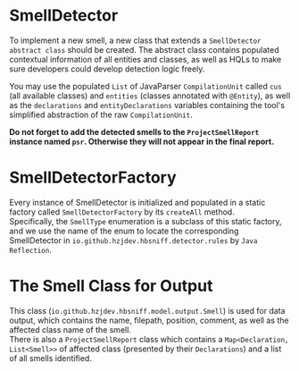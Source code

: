 # SmellDetector
To implement a new smell, a new class that extends a ```SmellDetector abstract class``` should be created. The abstract class contains populated contextual information of all entities and classes, as well as HQLs to make sure developers could develop detection logic freely.          

You may use the populated ```List``` of JavaParser ```CompilationUnit``` called ```cus``` (all available classes) and ```entities``` (classes annotated with ```@Entity```), as well as the ```declarations``` and ```entityDeclarations``` variables containing the tool's simplified abstraction of the raw ```CompilationUnit```. 

**Do not forget to add the detected smells to the ```ProjectSmellReport``` instance named ```psr```. Otherwise they will not appear in the final report.** 

# SmellDetectorFactory     
Every instance of SmellDetector is initialized and populated in a static factory called ```SmellDetectorFactory``` by its ```createAll``` method.      
Specifically, the ```SmellType``` enumeration is a subclass of this static factory, and we use the name of the enum to locate the corresponding SmellDetector in ```io.github.hzjdev.hbsniff.detector.rules``` by ```Java Reflection```.      

# The Smell Class for Output       
This class (```io.github.hzjdev.hbsniff.model.output.Smell```) is used for data output, which contains the name, filepath, position, comment, as well as the affected class name of the smell.      
There is also a ```ProjectSmellReport``` class which contains a ```Map<Declaration, List<Smell>>``` of affected class (presented by their ```Declarations```) and a list of all smells identified. 